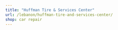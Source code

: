 ```yaml
---
title: "Huffman Tire & Services Center"
url: /lebanon/huffman-tire-and-services-center/
shop: car repair
---
```


